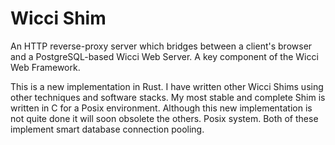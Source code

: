 # Wicci Shim

An HTTP reverse-proxy server which bridges between a client's browser
and a PostgreSQL-based Wicci Web Server.  A key component of the Wicci
Web Framework.

This is a new implementation in Rust.  I have written other Wicci
Shims using other techniques and software stacks.  My most stable and
complete Shim is written in C for a Posix environment.  Although this
new implementation is not quite done it will soon obsolete the others.
Posix system. Both of these implement smart database connection pooling.
